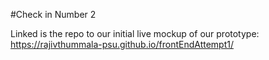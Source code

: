 #Check in Number 2

Linked is the repo to our initial live mockup of our prototype: https://rajivthummala-psu.github.io/frontEndAttempt1/

